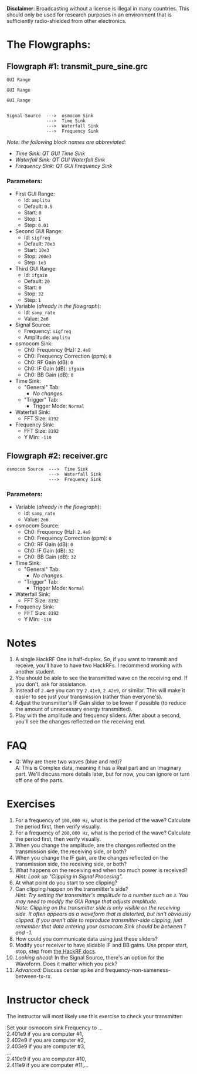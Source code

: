 **Disclaimer**: Broadcasting without a license is illegal in many countries. This should only be used for research purposes in an environment that is sufficiently radio-shielded from other electronics.


# The Flowgraphs:

## Flowgraph #1: transmit_pure_sine.grc

```
GUI Range

GUI Range

GUI Range


Signal Source  --->  osmocom Sink
               --->  Time Sink
               --->  Waterfall Sink
               --->  Frequency Sink
```

_Note: the following block names are abbreviated:_
- _Time Sink: QT GUI Time Sink_
- _Waterfall Sink: QT GUI Waterfall Sink_
- _Frequency Sink: QT GUI Frequency Sink_

### Parameters:

- First GUI Range:
  - Id: `amplitu`
  - Default: `0.5`
  - Start: `0`
  - Stop: `1`
  - Step: `0.01`
- Second GUI Range:
  - Id: `sigfreq`
  - Default: `70e3`
  - Start: `10e3`
  - Stop: `200e3`
  - Step: `1e3`
- Third GUI Range:
  - Id: `ifgain`
  - Default: `20`
  - Start: `0`
  - Stop: `32`
  - Step: `1`
- Variable (_already in the flowgraph_):
  - Id: `samp_rate`
  - Value: `2e6`
- Signal Source:
  - Frequency: `sigfreq`
  - Amplitude: `amplitu`
- osmocom Sink:
  - Ch0: Frequency (Hz): `2.4e9`
  - Ch0: Frequency Correction (ppm): `0`
  - Ch0: RF Gain (dB): `0`
  - Ch0: IF Gain (dB): `ifgain`
  - Ch0: BB Gain (dB): `0`
- Time Sink:
  - "General" Tab:
    - _No changes._
  - "Trigger" Tab:
    -  Trigger Mode: `Normal`
- Waterfall Sink:
  - FFT Size: `8192`
- Frequency Sink:
  - FFT Size: `8192`
  - Y Min: `-110`


## Flowgraph #2: receiver.grc

```
osmocom Source  --->  Time Sink
                --->  Waterfall Sink
                --->  Frequency Sink
```

### Parameters:

- Variable (_already in the flowgraph_):
  - Id: `samp_rate`
  - Value: `2e6`
- osmocom Source:
  - Ch0: Frequency (Hz): `2.4e9`
  - Ch0: Frequency Correction (ppm): `0`
  - Ch0: RF Gain (dB): `0`
  - Ch0: IF Gain (dB): `32`
  - Ch0: BB Gain (dB): `32`
- Time Sink:
  - "General" Tab:
    - _No changes._
  - "Trigger" Tab:
    -  Trigger Mode: `Normal`
- Waterfall Sink:
  - FFT Size: `8192`
- Frequency Sink:
  - FFT Size: `8192`
  - Y Min: `-110`


# Notes

1. A single HackRF One is half-duplex. So, if you want to transmit and receive, you'll have to have two HackRFs. I recommend working with another student.
2. You should be able to see the transmitted wave on the receiving end. If you don't, ask for assistance.
3. Instead of `2.4e9` you can try `2.41e9`, `2.42e9`, or similar. This will make it easier to see just your transmission (rather than everyone's).
4. Adjust the transmitter's IF Gain slider to be lower if possible (to reduce the amount of unnecessary energy transmitted).
5. Play with the amplitude and frequency sliders. After about a second, you'll see the changes reflected on the receiving end.

# FAQ

- Q: Why are there two waves (blue and red)?  
  A: This is Complex data, meaning it has a Real part and an Imaginary part. We'll discuss more details later, but for now, you can ignore or turn off one of the parts.

# Exercises

1. For a frequency of `100,000 Hz`, what is the period of the wave? Calculate the period first, then verify visually.
2. For a frequency of `200,000 Hz`, what is the period of the wave? Calculate the period first, then verify visually.
3. When you change the amplitude, are the changes reflected on the transmission side, the receiving side, or both?
4. When you change the IF gain, are the changes reflected on the transmission side, the receiving side, or both?
5. What happens on the receiving end when too much power is received?  _Hint: Look up "Clipping in Signal Procesing"._ 
6. At what point do you start to see clipping?
7. Can clipping happen on the transmitter's side?  
   _Hint: Try setting the transmitter's amplitude to a number such as `3`. You may need to modify the GUI Range that adjusts amplitude._  
   _Note: Clipping on the transmitter side is only visible on the receiving side. It often appears as a waveform that is distorted, but isn't obviously clipped. If you aren't able to reproduce transmitter-side clipping, just remember that data entering your osmocom Sink should be between 1 and -1._
8. How could you communicate data using just these sliders?
9. Modify your receiver to have slidable IF and BB gains. Use proper start, stop, step from [the HackRF docs](https://hackrf.readthedocs.io/). 
10. _Looking ahead:_ In the Signal Source, there's an option for the Waveform. Does it matter which you pick?
11. _Advanced:_ Discuss center spike and frequency-non-sameness-between-tx-rx. 

# Instructor check

The instructor will most likely use this exercise to check your transmitter:

Set your osmocom sink Frequency to ...  
2.401e9 if you are computer #1,  
2.402e9 if you are computer #2,  
2.403e9 if you are computer #3,  
...  
2.410e9 if you are computer #10,  
2.411e9 if you are computer #11,...

